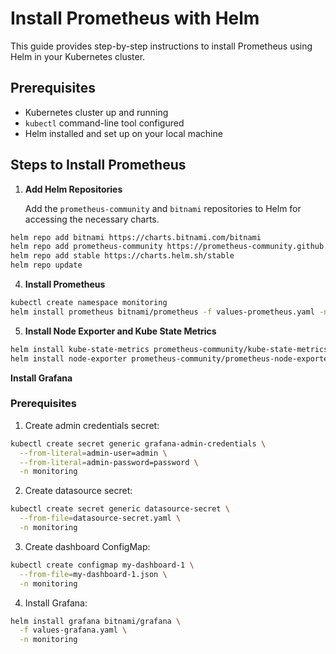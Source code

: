 # Install Prometheus with Helm

This guide provides step-by-step instructions to install Prometheus using Helm in your Kubernetes cluster.

## Prerequisites

- Kubernetes cluster up and running
- `kubectl` command-line tool configured
- Helm installed and set up on your local machine

## Steps to Install Prometheus

1. **Add Helm Repositories**

    Add the `prometheus-community` and `bitnami` repositories to Helm for accessing the necessary charts.

```sh
helm repo add bitnami https://charts.bitnami.com/bitnami
helm repo add prometheus-community https://prometheus-community.github.io/helm-charts
helm repo add stable https://charts.helm.sh/stable
helm repo update
```

4. **Install Prometheus**


```sh
kubectl create namespace monitoring
helm install prometheus bitnami/prometheus -f values-prometheus.yaml -n monitoring
```

5. **Install Node Exporter and Kube State Metrics**

```sh
helm install kube-state-metrics prometheus-community/kube-state-metrics -n monitoring
helm install node-exporter prometheus-community/prometheus-node-exporter -n monitoring
```

**Install Grafana**

### Prerequisites
1. Create admin credentials secret:
```sh
kubectl create secret generic grafana-admin-credentials \
  --from-literal=admin-user=admin \
  --from-literal=admin-password=password \
  -n monitoring
```

2. Create datasource secret:
```sh
kubectl create secret generic datasource-secret \
  --from-file=datasource-secret.yaml \
  -n monitoring
```

3. Create dashboard ConfigMap:
```sh
kubectl create configmap my-dashboard-1 \
  --from-file=my-dashboard-1.json \
  -n monitoring
```

4. Install Grafana:
```sh
helm install grafana bitnami/grafana \
  -f values-grafana.yaml \
  -n monitoring
```
